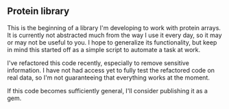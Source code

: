 Protein library
---------------

This is the beginning of a library I'm developing to work with protein arrays. It is currently not abstracted much from the way I use it every day, so it may or may not be useful to you. I hope to generalize its functionality, but keep in mind this started off as a simple script to automate a task at work.

I've refactored this code recently, especially to remove sensitive information. I have not had access yet to fully test the refactored code on real data, so I'm not guaranteeing that everything works at the moment.

If this code becomes sufficiently general, I'll consider publishing it as a gem.
